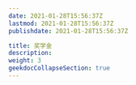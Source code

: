 ```yaml
---
date: 2021-01-28T15:56:37Z
lastmod: 2021-01-28T15:56:37Z
publishdate: 2021-01-28T15:56:37Z

title: 奖学金
description: 
weight: 3
geekdocCollapseSection: true
---
```


